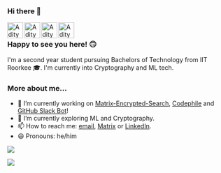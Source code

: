 ### Hi there 👋

<a href="https://github.com/BURG3R5">
  <img align="left" alt="Aditya's GitHub" width="36px" src="https://img.icons8.com/material/50/6a9fb5/source-code.png" />
</a>
<a href="https://BURG3R5.github.io">
  <img align="left" alt="Aditya's Website" width="36px" src="https://img.icons8.com/material/50/6a9fb5/internet.png" />
</a>
<a href="https://www.linkedin.com/in/aditya-rajput-2072/">
  <img align="left" alt="Aditya's Linkedin" width="36px" src="https://img.icons8.com/material/50/6a9fb5/linkedin.png" />
</a>
<a href="mailto:adiraj20072002@gmail.com">
  <img align="left" alt="Aditya's email" width="36px" src="https://img.icons8.com/material/50/6a9fb5/gmail.png" />
</a>

<br />

### Happy to see you here! 🙃

I'm a second year student pursuing Bachelors of Technology from IIT Roorkee 🎓. I'm currently into Cryptography and ML tech.

### More about me...

- 🔭 I’m currently working on [Matrix-Encrypted-Search](https://github.com/BURG3R5/matrix-encrypted-search), [Codephile](https://github.com/mdgspace/codephile-mobile) and [GitHub Slack Bot](https://github.com/BURG3R5/github-slack-bot)!
- 🌱 I’m currently exploring ML and Cryptography.
- 📫 How to reach me: [email](mailto:adiraj20072002@gmail.com), [Matrix](https://matrix.to/#/@burgers:matrix.org) or [LinkedIn](https://www.linkedin.com/in/aditya-rajput-2072/).
- 😄 Pronouns: he/him

<p>
  <img src = "https://github-readme-stats.vercel.app/api?username=BURG3R5&show_icons=true&theme=tokyonight&line_height=27">
</p>
<p>
  <img src = "https://github-readme-stats.vercel.app/api/top-langs/?username=BURG3R5&hide=css,html&theme=tokyonight&line_height=27">
</p>
